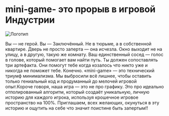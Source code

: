 # mini-game- это прорыв в игровой Индустрии
![Логотип]([https://octodex.github.com/images/orderedlistocat.png](https://avatars.mds.yandex.net/i?id=4acf1769aedc0fa9cd89d2f55e6b168d_l-9065836-images-thumbs&n=13) "Логотип GitHub")

Вы — не герой. Вы — Заключённый. Не в тюрьме, а в собственной квартире. Дверь не просто заперта — она исчезла.
Окно выходит не на улицу, а в другую, такую же комнату. Ваш единственный сосед — голос в голове, который помогает вам найти путь. 
Ты должен сопоставлять три артефакта. 
Они помогут тебе когда козалось что никто уже и никогда не поможет тебе.
Конечно. «mini-game» — это технический триумф минимализма. 
Мы выбросили всё лишнее, чтобы оставить только гениальный код и продуманный до мелочей игровой опыт.Короче говоря, наша игра — это не про графику. 
Это про идеально отполированный алгоритм, который создаёт уникальную, личную историю для каждого игрока, используя крошечное игровое пространство на 100%.
Приглашаем, всех желающих, окунуться в эту историю и ощутить на себе что значит поистине быть запертым!!
